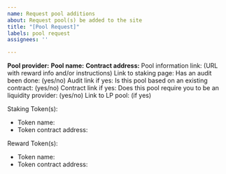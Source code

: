 ```yaml
---
name: Request pool additions
about: Request pool(s) be added to the site
title: "[Pool Request]"
labels: pool request
assignees: ''

---
```


**Pool provider:**
**Pool name:**
**Contract address:**
Pool information link: (URL with reward info and/or instructions)
Link to staking page:
Has an audit been done: (yes/no)
Audit link if yes:
Is this pool based on an existing contract: (yes/no)
Contract link if yes:
Does this pool require you to be an liquidity provider: (yes/no)
Link to LP pool: (if yes)

Staking Token(s):
- Token name:
- Token contract address:

Reward Token(s):
- Token name:
- Token contract address:
